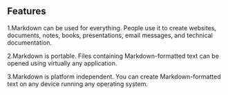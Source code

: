 ## Features
1.Markdown can be used for everything. People use it to create websites, documents, notes, books, presentations, email messages, and technical documentation.		

2.Markdown is portable. Files containing Markdown-formatted text can be opened using virtually any application.

3.Markdown is platform independent. You can create Markdown-formatted text on any device running any operating system.
						
